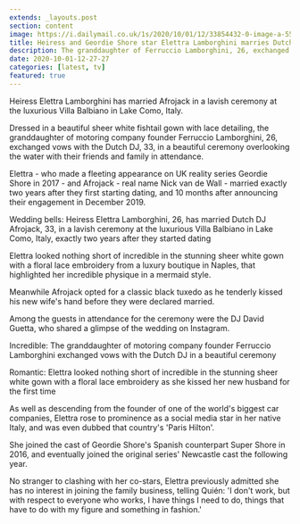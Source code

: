 ```yaml
---
extends: _layouts.post
section: content
image: https://i.dailymail.co.uk/1s/2020/10/01/12/33854432-0-image-a-55_1601551322294.jpg 
title: Heiress and Geordie Shore star Elettra Lamborghini marries Dutch DJ Afrojack in Italy 
description: The granddaughter of Ferruccio Lamborghini, 26, exchanged vows with the Dutch DJ in a beautiful ceremony overlooking the water with their friends and family in attendance. 
date: 2020-10-01-12-27-27 
categories: [latest, tv] 
featured: true 
--- 
```

Heiress Elettra Lamborghini has married Afrojack in a lavish ceremony at the luxurious Villa Balbiano in Lake Como, Italy.

Dressed in a beautiful sheer white fishtail gown with lace detailing, the granddaughter of motoring company founder Ferruccio Lamborghini, 26, exchanged vows with the Dutch DJ, 33, in a beautiful ceremony overlooking the water with their friends and family in attendance.

Elettra - who made a fleeting appearance on UK reality series Geordie Shore in 2017 - and Afrojack - real name Nick van de Wall - married exactly two years after they first starting dating, and 10 months after announcing their engagement in December 2019.

Wedding bells: Heiress Elettra Lamborghini, 26, has married Dutch DJ Afrojack, 33, in a lavish ceremony at the luxurious Villa Balbiano in Lake Como, Italy, exactly two years after they started dating

Elettra looked nothing short of incredible in the stunning sheer white gown with a floral lace embroidery from a luxury boutique in Naples, that highlighted her incredible physique in a mermaid style.

Meanwhile Afrojack opted for a classic black tuxedo as he tenderly kissed his new wife's hand before they were declared married.

Among the guests in attendance for the ceremony were the DJ David Guetta, who shared a glimpse of the wedding on Instagram.

Incredible: The granddaughter of motoring company founder Ferruccio Lamborghini exchanged vows with the Dutch DJ in a beautiful ceremony

Romantic: Elettra looked nothing short of incredible in the stunning sheer white gown with a floral lace embroidery as she kissed her new husband for the first time

As well as descending from the founder of one of the world's biggest car companies, Elettra rose to prominence as a social media star in her native Italy, and was even dubbed that country's 'Paris Hilton'.

She joined the cast of Geordie Shore's Spanish counterpart Super Shore in 2016, and eventually joined the original series' Newcastle cast the following year.

No stranger to clashing with her co-stars, Elettra previously admitted she has no interest in joining the family business, telling Quién: 'I don't work, but with respect to everyone who works, I have things I need to do, things that have to do with my figure and something in fashion.'

